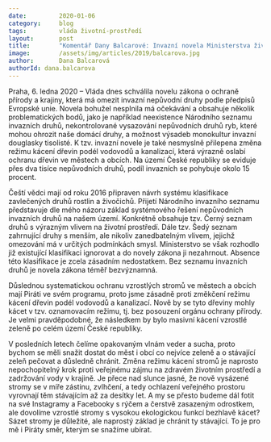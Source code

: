 ```yaml
---
date:         2020-01-06
category:     blog
tags:         vláda životní-prostředí
layout:       post
title:        "Komentář Dany Balcarové: Invazní novela Ministerstva životního prostředí paradoxně neřeší invazní druhy"
image:        /assets/img/articles/2019/balcarova.jpg
author:       Dana Balcarová
authorId: dana.balcarova
---
```


 

Praha, 6. ledna 2020 – Vláda dnes schválila novelu zákona o ochraně přírody a krajiny, která má omezit invazní nepůvodní druhy podle předpisů Evropské unie. Novela bohužel nesplnila má očekávání a obsahuje několik problematických bodů, jako je například neexistence Národního seznamu invazních druhů, nekontrolované vysazování nepůvodních druhů ryb, které mohou ohrozit naše domácí druhy, a možnost výsadeb monokultur invazní douglasky tisolisté. K tzv. invazní novele je také nesmyslně přilepena změna režimu kácení dřevin podél vodovodů a kanalizací, která výrazně oslabí ochranu dřevin ve městech a obcích. Na území České republiky se eviduje přes dva tisíce nepůvodních druhů, podíl invazních se pohybuje okolo 15 procent. 

Čeští vědci mají od roku 2016 připraven návrh systému klasifikace zavlečených druhů rostlin a živočichů. Přijetí Národního invazního seznamu představuje dle mého názoru základ systémového řešení nepůvodních invazních druhů na našem území. Konkrétně obsahuje tzv. Černý seznam druhů s výrazným vlivem na životní prostředí. Dále tzv. Šedý seznam zahrnující druhy s menším, ale nikoliv zanedbatelným vlivem, jejichž omezování má v určitých podmínkách smysl. Ministerstvo se však rozhodlo již existující klasifikaci ignorovat a do novely zákona ji nezahrnout. Absence této klasifikace je zcela zásadním nedostatkem. Bez seznamu invazních druhů je novela zákona téměř bezvýznamná.

Důslednou systematickou ochranu vzrostlých stromů ve městech a obcích mají Piráti ve svém programu, proto jsme zásadně proti změkčení režimu kácení dřevin podél vodovodů a kanalizací. Nově by se tyto dřeviny mohly kácet v tzv. oznamovacím režimu, tj. bez posouzení orgánu ochrany přírody. Je velmi pravděpodobné, že následkem by bylo masivní kácení vzrostlé zeleně po celém území České republiky. 

V posledních letech čelíme opakovaným vlnám veder a sucha, proto bychom se měli snažit dostat do měst i obcí co nejvíce zeleně a o stávající zeleň pečovat a důsledně chránit. Změna režimu kácení stromů je naprosto nepochopitelný krok proti veřejnému zájmu na zdravém životním prostředí a zadržování vody v krajině. Je přece nad slunce jasné, že nově vysázené stromy se v míře zástinu, zvlhčení, a tedy ochlazení veřejného prostoru vyrovnají těm stávajícím až za desítky let. A my se přesto budeme dál fotit na své Instagramy a Facebooky s rýčem a čerstvě zasazeným odrostkem, ale dovolíme vzrostlé stromy s vysokou ekologickou funkcí bezhlavě kácet? Sázet stromy je důležité, ale naprostý základ je chránit ty stávající. To je pro mě i Piráty směr, kterým se snažíme ubírat.
